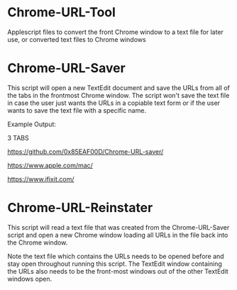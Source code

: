# Chrome-URL-Tool
Applescript files to convert the front Chrome window to a text file for later use, or converted text files to Chrome windows



# Chrome-URL-Saver
This script will open a new TextEdit document and save the URLs from all of the tabs in the frontmost Chrome window.
The script won't save the text file in case the user just wants the URLs in a copiable text form or if the user wants to save the text file with a specific name.

Example Output:

3 TABS

https://github.com/0x85EAF00D/Chrome-URL-saver/

https://www.apple.com/mac/

https://www.ifixit.com/



# Chrome-URL-Reinstater
This script will read a text file that was created from the Chrome-URL-Saver script and open a new Chrome window loading all URLs in the file back into the Chrome window. 

Note the text file which contains the URLs needs to be opened before and stay open throughout running this script.
The TextEdit window containing the URLs also needs to be the front-most windows out of the other TextEdit windows open.
